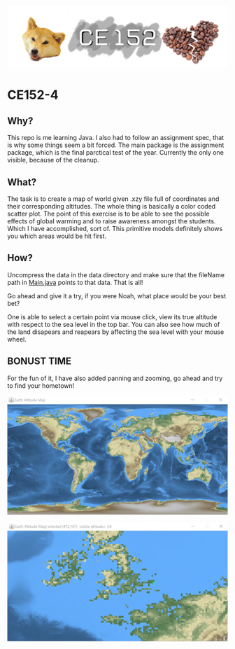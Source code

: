 ![banner](doc/banner.png)
# CE152-4
## Why?
This repo is me learning Java. I also had to follow an assignment spec, that is why some things seem a bit forced. The main package is the assignment package, which is the final parctical test of the year. Currently the only one visible, because of the cleanup.


## What?
The task is to create a map of world given .xzy file full of coordinates and their corresponding altitudes. The whole thing is basically a color coded scatter plot. The point of this exercise is to be able to see the possible effects of global warming and to raise awareness amongst the students. Which I have accomplished, sort of. This primitive models definitely shows you which areas would be hit first. 


## How?
Uncompress the data in the data directory and make sure that the fileName path in [Main.java](./src/assignment/Main.java) points to that data. That is all!

Go ahead and give it a try, if you were Noah, what place would be your best bet? 

One is able to select a certain point via mouse click, view its true altitude with respect to the sea level in the top bar. You can also see how much of the land disapears and reapears by affecting the sea level with your mouse wheel.

## BONUST TIME
For the fun of it, I have also added panning and zooming, go ahead and try to find your hometown!

![World map preview](doc/EarthAltitudeMap.png)

![World map preview](doc/EarthAltitudeMap2.png)
